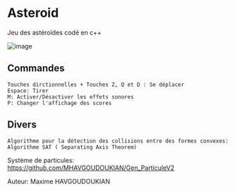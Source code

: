 # Asteroid

Jeu des astéroïdes codé en c++

![image](https://user-images.githubusercontent.com/61056605/116701306-0e18ed00-a9c8-11eb-8c7a-852e5bc0f3d5.png)

## Commandes
    Touches dirctionnelles + Touches Z, Q et D : Se déplacer
    Espace: Tirer
    M: Activer/Désactiver les effets sonores
    P: Changer l'affichage des scores

## Divers
    Algorithme pour la détection des collisions entre des formes convexes: Algorithme SAT ( Separating Axis Theorem)
   Système de particules: https://github.com/MHAVGOUDOUKIAN/Gen_ParticuleV2

Auteur: Maxime HAVGOUDOUKIAN
